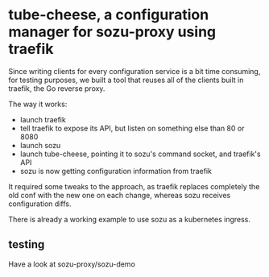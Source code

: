 # tube-cheese, a configuration manager for sozu-proxy using traefik

Since writing clients for every configuration service is a bit time consuming,
for testing purposes, we built a tool that reuses all of the clients built in
traefik, the Go reverse proxy.

The way it works:

- launch traefik
- tell traefik to expose its API, but listen on something else than 80 or 8080
- launch sozu
- launch tube-cheese, pointing it to sozu's command socket, and traefik's API
- sozu is now getting configuration information from traefik

It required some tweaks to the approach, as traefik replaces completely the old
conf with the new one on each change, whereas sozu receives configuration diffs.

There is already a working example to use sozu as a kubernetes ingress.

## testing

Have a look at sozu-proxy/sozu-demo
